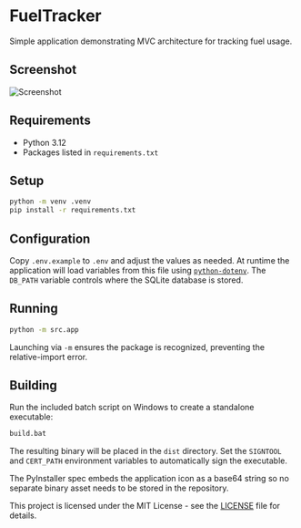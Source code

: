 # FuelTracker

Simple application demonstrating MVC architecture for tracking fuel usage.
## Screenshot

![Screenshot](assets/ui.png)


## Requirements

- Python 3.12
- Packages listed in `requirements.txt`

## Setup

```bash
python -m venv .venv
pip install -r requirements.txt
```

## Configuration

Copy `.env.example` to `.env` and adjust the values as needed. At runtime
the application will load variables from this file using
[`python-dotenv`](https://pypi.org/project/python-dotenv/).
The `DB_PATH` variable controls where the SQLite database is stored.

## Running

```bash
python -m src.app
```

Launching via `-m` ensures the package is recognized, preventing the relative-import error.

## Building

Run the included batch script on Windows to create a standalone executable:

```bat
build.bat
```

The resulting binary will be placed in the `dist` directory. Set the `SIGNTOOL` and `CERT_PATH` environment variables to automatically sign the executable.

The PyInstaller spec embeds the application icon as a base64 string so no separate
binary asset needs to be stored in the repository.

This project is licensed under the MIT License - see the [LICENSE](LICENSE) file for details.
